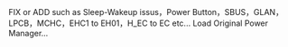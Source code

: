 FIX or ADD such as Sleep-Wakeup issus，Power Button，SBUS，GLAN，LPCB，MCHC，EHC1 to EH01，H_EC to EC etc...
Load Original Power Manager...
